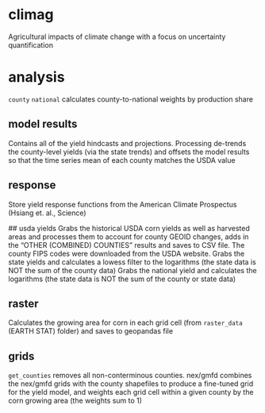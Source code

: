 # climag
Agricultural impacts of climate change with a focus on uncertainty quantification

# analysis
`county`
`national` calculates county-to-national weights by production share

## model results
Contains all of the yield hindcasts and projections.
Processing de-trends the county-level yields (via the state trends) and offsets the model results so that the time series mean of each county matches the USDA value

## response
Store yield response functions from the American Climate Prospectus (Hsiang et. al., Science)

## usda yields 
Grabs the historical USDA corn yields as well as harvested areas and processes them to account for county GEOID changes, adds in the “OTHER (COMBINED) COUNTIES” results and saves to CSV file.
The county FIPS codes were downloaded from the USDA website.
Grabs the state yields and calculates a lowess filter to the logarithms (the state data is NOT the sum of the county data)
Grabs the national yield and calculates the logarithms (the state data is NOT the sum of the county or state data)

## raster 
Calculates the growing area for corn in each grid cell (from `raster_data` (EARTH STAT) folder) and saves to geopandas file

## grids
`get_counties` removes all non-conterminous counties.
nex/gmfd combines the nex/gmfd grids with the county shapefiles to produce a fine-tuned grid for the yield model, and weights each grid cell within a given county by the corn growing area (the weights sum to 1)
